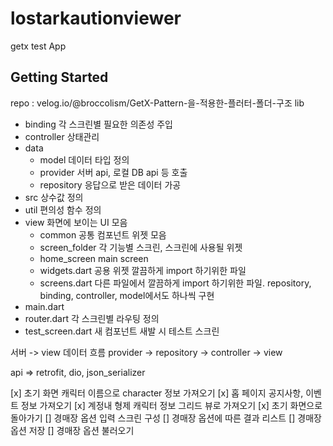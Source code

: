 # lostarkautionviewer

getx test App

## Getting Started
repo : velog.io/@broccolism/GetX-Pattern-을-적용한-플러터-폴더-구조
lib
  - binding     각 스크린별 필요한 의존성 주입
  - controller  상태관리
  - data
    - model       데이터 타입 정의
    - provider    서버 api, 로컬 DB api 등 호출
    - repository  응답으로 받은 데이터 가공
   - src         상수값 정의
  - util        편의성 함수 정의
  - view        화면에 보이는 UI 모음
    - common        공통 컴포넌트 위젯 모음
    - screen_folder 각 기능별 스크린, 스크린에 사용될 위젯
    - home_screen   main screen
    - widgets.dart  공용 위젯 깔끔하게 import 하기위한 파일
    - screens.dart  다른 파일에서 깔끔하게 import 하기위한 파일. repository, binding, controller, model에서도 하나씩 구현
  - main.dart
  - router.dart 각 스크린별 라우팅 정의
  - test_screen.dart 새 컴포넌트 새발 시 테스트 스크린

서버 -> view 데이터 흐름
  provider -> repository -> controller -> view

api => retrofit, dio, json_serializer

[x] 초기 화면 캐릭터 이름으로 character 정보 가져오기
[x] 홉 페이지 공지사항, 이벤트 정보 가져오기
[x] 계정내 형제 캐릭터 정보 그리드 뷰로 가져오기
[x] 초기 화면으로 돌아가기
[] 경매장 옵션 입력 스크린 구성
[] 경매장 옵션에 따른 결과 리스트
[] 경매장 옵션 저장
[] 경매장 옵션 불러오기